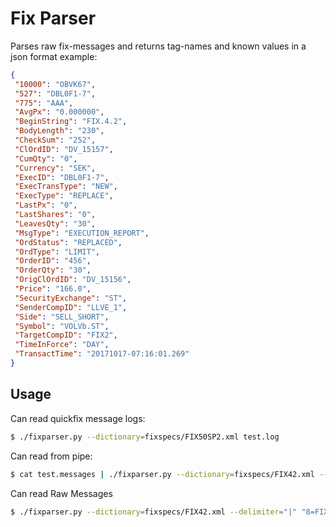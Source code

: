 # Fix Parser

Parses raw fix-messages and returns tag-names and known values in a json format example:

```json
{
 "10000": "OBVK67",
 "527": "DBL0F1-7",
 "775": "AAA",
 "AvgPx": "0.000000",
 "BeginString": "FIX.4.2",
 "BodyLength": "230",
 "CheckSum": "252",
 "ClOrdID": "DV_15157",
 "CumQty": "0",
 "Currency": "SEK",
 "ExecID": "DBL0F1-7",
 "ExecTransType": "NEW",
 "ExecType": "REPLACE",
 "LastPx": "0",
 "LastShares": "0",
 "LeavesQty": "30",
 "MsgType": "EXECUTION_REPORT",
 "OrdStatus": "REPLACED",
 "OrdType": "LIMIT",
 "OrderID": "456",
 "OrderQty": "30",
 "OrigClOrdID": "DV_15156",
 "Price": "166.0",
 "SecurityExchange": "ST",
 "SenderCompID": "LLVE_1",
 "Side": "SELL_SHORT",
 "Symbol": "VOLVb.ST",
 "TargetCompID": "FIX2",
 "TimeInForce": "DAY",
 "TransactTime": "20171017-07:16:01.269"
}
```

## Usage

Can read quickfix message logs:

```bash
$ ./fixparser.py --dictionary=fixspecs/FIX50SP2.xml test.log
```

Can read from pipe:

```bash
$ cat test.messages | ./fixparser.py --dictionary=fixspecs/FIX42.xml --delimiter="|" -
```

Can read Raw Messages

```bash
$ ./fixparser.py --dictionary=fixspecs/FIX42.xml --delimiter="|" "8=FIX.4.2|9=155|35=D|49=FIX2|56=LLVE_1|52=20171017-07:15:51.645|34=32|40=2|54=5|55=VOLVb.ST|11=DV_15156|21=3|60=20171017-07:15:51|38=20|44=166.0|59=0|15=SEK|100=ST|207=ST|10=129|"
```
